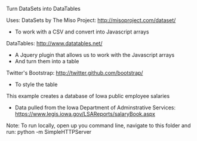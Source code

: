 Turn DataSets into DataTables

Uses:
DataSets by The Miso Project:
http://misoproject.com/dataset/
- To work with a CSV and convert into Javascript arrays

DataTables:
http://www.datatables.net/
- A Jquery plugin that allows us to work with the Javascript arrays
- And turn them into a table

Twitter's Bootstrap:
http://twitter.github.com/bootstrap/
- To style the table


This example creates a database of Iowa public employee salaries
- Data pulled from the Iowa Department of Adminstrative Services:
https://www.legis.iowa.gov/LSAReports/salaryBook.aspx

Note: To run locally, open up you command line, navigate to this folder and run:
python -m SimpleHTTPServer
